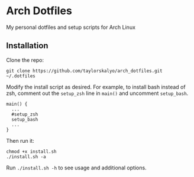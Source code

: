 # Arch Dotfiles
My personal dotfiles and setup scripts for Arch Linux

## Installation
Clone the repo:

``` shell
git clone https://github.com/taylorskalyo/arch_dotfiles.git ~/.dotfiles
```

Modify the install script as desired. For example, to install bash instead of zsh, comment out the `setup_zsh` line in `main()` and uncomment `setup_bash`.

``` shell
main() {
  ...
  #setup_zsh
  setup_bash
  ...
}
```

Then run it:

``` shell
chmod +x install.sh
./install.sh -a
```

Run `./install.sh -h` to see usage and additional options.
